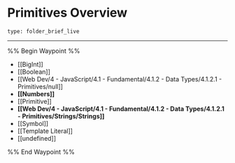# Primitives Overview
 
```ccard
type: folder_brief_live
```
 
---

%% Begin Waypoint %%
- [[BigInt]]
- [[Boolean]]
- [[Web Dev/4 - JavaScript/4.1 - Fundamental/4.1.2 - Data Types/4.1.2.1 - Primitives/null]]
- **[[Numbers]]**
- [[Primitive]]
- **[[Web Dev/4 - JavaScript/4.1 - Fundamental/4.1.2 - Data Types/4.1.2.1 - Primitives/Strings/Strings]]**
- [[Symbol]]
- [[Template Literal]]
- [[undefined]]

%% End Waypoint %%